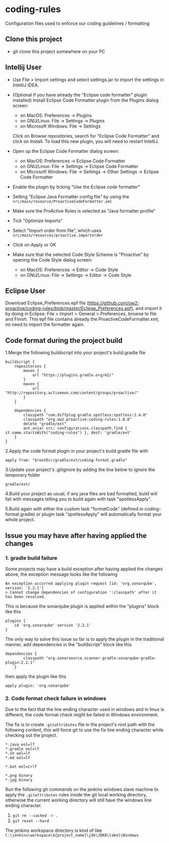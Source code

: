 # coding-rules

Configuration files used to enforce our coding guidelines / formatting

## Clone this project
* git clone this project somewhere on your PC

## Intellij User

* Use File > Import settings and select settings.jar to import the settings in IntelliJ IDEA.
* (Optional if you have already the "Eclipse code formatter" plugin installed) Install Eclipse Code Formatter plugin from the Plugins dialog screen:

  * on MacOS: Preferences -> Plugins
  * on GNU/Linux: File -> Settings -> Plugins
  * on Microsoft Windows: File -> Settings
  
  Click on Browse repositories, search for "Eclipse Code Formatter" and click on Install.
  To load this new plugin, you will need to restart IntelliJ.
* Open up the Eclipse Code Formatter dialog screen:

  * on MacOS: Preferences -> Eclipse Code Formatter
  * on GNU/Linux: File -> Settings -> Eclipse Code Formatter
  * on Microsoft Windows: File -> Settings -> Other Settings -> Eclipse Code Formatter
  
* Enable the plugin by ticking "Use the Eclipse code formatter"
* Setting "Eclipse Java Formatter config file" by using the `src/main/resource/ProactiveCodeFormatter.xml`
* Make sure the ProActive Rules is selected as "Java formatter profile"
* Tick "Optimize Imports"
* Select "Import order from file", which uses `src/main/resources/proactive.importorder`
* Click on Apply or OK
* Make sure that the selected Code Style Scheme is "Proactive" by opening the Code Style dialog screen:

  * on MacOS: Preferences -> Editor -> Code Style
  * on GNU/Linux: File -> Settings -> Editor -> Code Style

## Eclipse User

Download Eclipse_Preferences.epf file (https://github.com/ow2-proactive/coding-rules/blob/master/Eclipse_Preferences.epf), and import it by doing in Eclipse: File > Import > General > Preferences, browse to file and Finish. This epf file contains already the ProactiveCodeFormatter.xml, no need to import the formatter again.


## Code format during the project build

1.Merge the following buildscript into your project's build.gradle file

```
buildscript {
    repositories {
        maven { 
            url "https://plugins.gradle.org/m2/"
        }
        maven {        
            url "http://repository.activeeon.com/content/groups/proactive/"
        }       
    }

    dependencies {
        classpath "com.diffplug.gradle.spotless:spotless:2.4.0"
        classpath "org.ow2.proactive:coding-rules:1.0.0"
        delete "gradle/ext"
        ant.unjar src: configurations.classpath.find { it.name.startsWith("coding-rules") }, dest: 'gradle/ext'
    }
}
```

2.Apply the code format plugin in your project's build.gradle file with

```
apply from: "$rootDir/gradle/ext/coding-format.gradle"
```

3.Update your project's .gitignore by adding the line below to ignore the temporary folder

```
gradle/ext/
```
4.Build your project as usual, if any java files are bad formatted, build will fail with messages telling you to build again with task "spotlessApply".

5.Build again with either the custom task "formatCode" (defined in coding-format.gradle) or plugin task "spotlessApply" will automatically format your whole project.

## Issue you may have after having applied the changes

### 1. gradle build failure
Some projects may have a build exception after having applied the changes above, the exception message looks like the following

```
An exception occurred applying plugin request [id: 'org.sonarqube', version: '2.2.1']
> Cannot change dependencies of configuration ':classpath' after it has been resolved.
```

This is because the sonarqube plugin is applied within the "plugins" block like this

```
plugins {
    id 'org.sonarqube' version '2.2.1'
}
```

The only way to solve this issue so far is to apply the plugin in the traditional manner, add dependencies in the "buildscript" block like this

```
dependencies {
        classpath "org.sonarsource.scanner.gradle:sonarqube-gradle-plugin:2.2.1"
    }
```

then apply the plugin like this

```
apply plugin: 'org.sonarqube'
```

### 2. Code format check failure in windows
Due to the fact that the line ending character used in windows and in linux is different, the code format check might be failed in Windows environment.

The fix is to create `.gitattributes` file in the project's root path with the following content, this will force git to use the fix line ending character while checking out the project.

```
*.java eol=lf
*.gradle eol=lf
*.sh eol=lf
*.md eol=lf

*.bat eol=crlf

*.png binary
*.jpg binary
```

Run the following git commands on the jenkins windows slave machine to apply the `.gitattributes` rules inside the git local working directory, otherwise the current working directory will still have the windows line ending character.

1. `git rm --cached -r .`
2. `git reset --hard`

The jenkins workspace directory is kind of like `C:\jenkins\workspace\${project_name}\jdk\JDK8\label\Windows`
